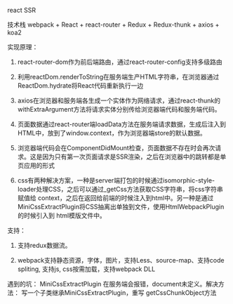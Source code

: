 
react SSR

技术栈 webpack + React + react-router + Redux + Redux-thunk + axios + koa2

实现原理：
1. react-router-dom作为前后端路由，通过react-router-config支持多级路由
    
2. 利用reactDom.renderToString在服务端生产HTML字符串，在浏览器通过ReactDom.hydrate将React代码重新执行一边
    
3. axios在浏览器和服务端各生成一个实体作为网络请求，通过react-thunk的withExtraArgument方法将请求实体分别传给浏览器端代码和服务端代码。
    
4. 页面数据通过react-router端loadData方法在服务端请求数据，生成后注入到HTML中，放到了window.context，作为浏览器端store的默认数据。

5. 浏览器端代码会在ComponentDidMount检查，页面数据不存在时会再次请求。这是因为只有第一次页面请求是SSR渲染，之后在浏览器中的跳转都是单页应用的形式

6. css有两种解决方案，一种是server端打包的时候通过isomorphic-style-loader处理CSS，之后可以通过_getCss方法获取CSS字符串，将css字符串赋值给
   context，之后在返回给前端的时候注入到html中。另一种是通过MiniCssExtractPlugin将CSS抽离出单独到文件，使用HtmlWebpackPlugin的时候引入到
   html模版文件中。
    

支持：
1. 支持redux数据流。

2. webpack支持静态资源，字体，图片，支持Less、source-map、支持code spliting, 支持js, css按需加载，支持webpack DLL


遇到的坑：
MiniCssExtractPlugin 在服务端会报错，document未定义。解决方法： 写一个子类继承MiniCssExtractPlugin，重写 getCssChunkObject方法
  
